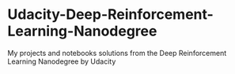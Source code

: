 # Udacity-Deep-Reinforcement-Learning-Nanodegree
My projects and notebooks solutions from the Deep Reinforcement Learning Nanodegree by Udacity
